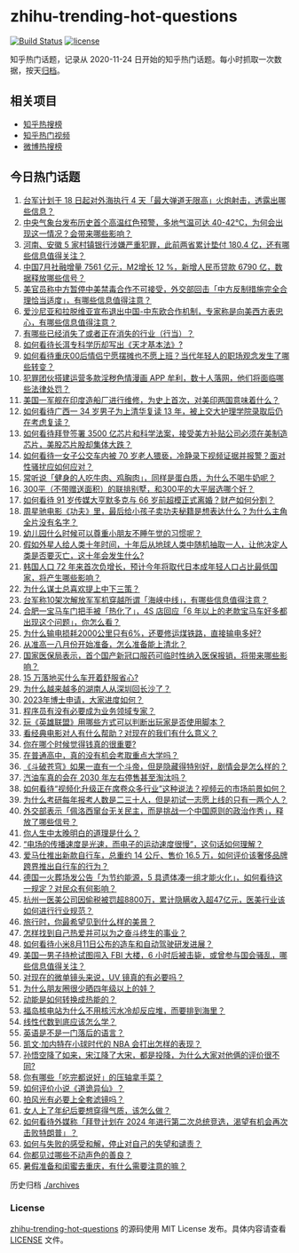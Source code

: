 # zhihu-trending-hot-questions

[![Build Status](https://github.com/justjavac/zhihu-trending-hot-questions/workflows/ci/badge.svg?branch=master)](https://github.com/justjavac/zhihu-trending-hot-questions/actions)
[![license](https://img.shields.io/github/license/justjavac/zhihu-trending-hot-questions)](https://github.com/justjavac/zhihu-trending-hot-questions/blob/master/LICENSE)

知乎热门话题，记录从 2020-11-24 日开始的知乎热门话题。每小时抓取一次数据，按天[归档](./archives)。

## 相关项目

- [知乎热搜榜](https://github.com/justjavac/zhihu-trending-top-search)
- [知乎热门视频](https://github.com/justjavac/zhihu-trending-hot-video)
- [微博热搜榜](https://github.com/justjavac/weibo-trending-hot-search)

## 今日热门话题

<!-- BEGIN -->
<!-- 最后更新时间 Sat Aug 13 2022 01:15:51 GMT+0800 (China Standard Time) -->

1. [台军计划于 18 日起对外海执行 4 天「最大弹道无限高」火炮射击，透露出哪些信息？](https://www.zhihu.com/question/548060425)
1. [中央气象台发布历史首个高温红色预警，多地气温可达 40-42℃，为何会出现这一情况？会带来哪些影响？](https://www.zhihu.com/question/548129543)
1. [河南、安徽 5 家村镇银行涉嫌严重犯罪，此前两省累计垫付 180.4 亿，还有哪些信息值得关注？](https://www.zhihu.com/question/548127353)
1. [中国7月社融增量 7561 亿元，M2增长 12 %，新增人民币贷款 6790 亿，数据释放哪些信号？](https://www.zhihu.com/question/548131446)
1. [美官员称中方暂停中美禁毒合作不可接受，外交部回击「中方反制措施完全合理恰当适度」，有哪些信息值得注意？](https://www.zhihu.com/question/548106945)
1. [爱沙尼亚和拉脱维亚宣布退出中国-中东欧合作机制，专家称是向美西方表忠心，有哪些信息值得注意？](https://www.zhihu.com/question/548097252)
1. [有哪些已经消失了或者正在消失的行业（行当）？](https://www.zhihu.com/question/35681923)
1. [如何看待长洱专科学历却写出《天才基本法》?](https://www.zhihu.com/question/547886110)
1. [如何看待重庆00后情侣宁愿摆摊也不愿上班？当代年轻人的职场观念发生了哪些转变？](https://www.zhihu.com/question/547933860)
1. [犯罪团伙搭建运营多款淫秽色情漫画 APP 牟利，数十人落网，他们将面临哪些法律处罚？](https://www.zhihu.com/question/547940233)
1. [美国一军舰在印度造船厂进行维修，为史上首次，对美印两国意味着什么？](https://www.zhihu.com/question/547691544)
1. [如何看待广西一 34 岁男子为上清华复读 13 年，被上交大护理学院录取后仍在考虑复读？](https://www.zhihu.com/question/547979825)
1. [如何看待拜登签署 3500 亿芯片和科学法案，接受美方补贴公司必须在美制造芯片，美股芯片股却集体大跌？](https://www.zhihu.com/question/547762821)
1. [如何看待一女子公交车内被 70 岁老人猥亵，冷静录下视频证据并报警？面对性骚扰应如何应对？](https://www.zhihu.com/question/547919210)
1. [常听说「健身的人吃牛肉、鸡胸肉」，同样是蛋白质，为什么不喝牛奶呢？](https://www.zhihu.com/question/547572503)
1. [300平（不带赠送面积）的联排别墅，和300平的大平层选哪个好？](https://www.zhihu.com/question/537951755)
1. [如何看待 91 岁传媒大亨默多克与 66 岁前超模正式离婚？财产如何分割？](https://www.zhihu.com/question/548032356)
1. [周星驰电影《功夫》里，最后给小孩子卖功夫秘籍是想表达什么？为什么主角全片没有名字？](https://www.zhihu.com/question/31482560)
1. [幼儿园什么时候可以尊重小朋友不睡午觉的习惯呢？](https://www.zhihu.com/question/546519744)
1. [假如外星人给人类十年时间，十年后从地球人类中随机抽取一人，让他决定人类是否要灭亡，这十年会发生什么?](https://www.zhihu.com/question/532186264)
1. [韩国人口 72 年来首次负增长，预计今年将取代日本成年轻人口占比最低国家，将产生哪些影响？](https://www.zhihu.com/question/548001487)
1. [为什么谋士总喜欢提上中下三策？](https://www.zhihu.com/question/37437768)
1. [台军称10架次解放军军机穿越所谓「海峡中线」，有哪些信息值得注意？](https://www.zhihu.com/question/548153254)
1. [合肥一宝马车门把手被「热化了」，4S 店回应「6 年以上的老款宝马车好多都出现这个问题」，你怎么看？](https://www.zhihu.com/question/548039754)
1. [为什么输电损耗2000公里只有6%，还要修运煤铁路，直接输电多好?](https://www.zhihu.com/question/327986995)
1. [从准高一八月份开始准备，怎么准备能上清北？](https://www.zhihu.com/question/546586548)
1. [国家医保局表示，首个国产新冠口服药可临时性纳入医保报销，将带来哪些影响？](https://www.zhihu.com/question/548122683)
1. [15 万落地买什么车开着舒服省心?](https://www.zhihu.com/question/441839447)
1. [为什么越来越多的湖南人从深圳回长沙了？](https://www.zhihu.com/question/493486363)
1. [2023年博士申请，大家进度如何？](https://www.zhihu.com/question/527490475)
1. [程序员有没有必要成为业务领域专家？](https://www.zhihu.com/question/541504319)
1. [玩《英雄联盟》用哪些方式可以判断出玩家是否使用脚本？](https://www.zhihu.com/question/509978746)
1. [看经典电影对人有什么帮助？对现在的我们有什么意义？](https://www.zhihu.com/question/303919897)
1. [你在哪个时候觉得钱真的很重要?](https://www.zhihu.com/question/547237872)
1. [在普通高中，真的没有机会考取重点大学吗？](https://www.zhihu.com/question/524814516)
1. [《斗破苍穹》如果一直有一个斗帝，但是隐藏得特别好，剧情会是怎么样的？](https://www.zhihu.com/question/503300050)
1. [汽油车真的会在 2030 年左右停售甚至淘汰吗？](https://www.zhihu.com/question/478452945)
1. [如何看待“视频化升级正在席卷众多行业”这种说法？视频云的市场前景如何？](https://www.zhihu.com/question/547939354)
1. [为什么考研每年报考人数是二三十人，但是初试一志愿上线的只有一两个人？](https://www.zhihu.com/question/545744029)
1. [外交部表示「佩洛西窜台无关民主，而是挑战一个中国原则的政治作秀」，释放了哪些信号？](https://www.zhihu.com/question/548106997)
1. [你人生中太晚明白的道理是什么？](https://www.zhihu.com/question/470076571)
1. [“电场的传播速度是光速，而电子的运动速度很慢”，这句话如何理解？](https://www.zhihu.com/question/547608943)
1. [爱马仕推出新款自行车，总重约 14 公斤、售价 16.5 万，如何评价该奢侈品牌跨界推出自行车的行为？](https://www.zhihu.com/question/547982714)
1. [德国一火葬场发公告「为节约能源，5 具遗体凑一组才能火化」，如何看待这一规定？对民众有何影响？](https://www.zhihu.com/question/547954471)
1. [杭州一医美公司因偷税被罚超8800万，累计隐瞒收入超47亿元，医美行业该如何进行行业规范？](https://www.zhihu.com/question/547702655)
1. [旅行时，你最希望见到什么样的美景？](https://www.zhihu.com/question/485195523)
1. [怎样找到自己热爱并可以为之奋斗终生的事业？](https://www.zhihu.com/question/20799312)
1. [如何看待小米8月11日公布的造车和自动驾驶研发进展？](https://www.zhihu.com/question/548005435)
1. [美国一男子持枪试图闯入 FBI 大楼，6 小时后被击毙，或曾参与国会骚乱，哪些信息值得关注？](https://www.zhihu.com/question/548044444)
1. [对现在的微单镜头来说，UV 镜真的有必要吗？](https://www.zhihu.com/question/546376184)
1. [为什么朋友圈很少晒四年级以上的娃？](https://www.zhihu.com/question/462953490)
1. [动能是如何转换成热能的？](https://www.zhihu.com/question/50887328)
1. [福岛核电站为什么不用核污水冷却反应堆，而要排到海里？](https://www.zhihu.com/question/454344352)
1. [线性代数到底应该怎么学？](https://www.zhihu.com/question/36282065)
1. [英语是不是一门落后的语言？](https://www.zhihu.com/question/48289883)
1. [凯文·加内特在小球时代的 NBA 会打出怎样的表现？](https://www.zhihu.com/question/339002527)
1. [孙悟空降了如来，宋江降了大宋，都是投降，为什么大家对他俩的评价很不同?](https://www.zhihu.com/question/547392352)
1. [你有哪些「吃完都说好」的压轴拿手菜？](https://www.zhihu.com/question/542322697)
1. [如何评价小说《道诡异仙》？](https://www.zhihu.com/question/512318681)
1. [拍风光有必要上全套滤镜吗？](https://www.zhihu.com/question/323416039)
1. [女人上了年纪后要想穿得气质，该怎么做？](https://www.zhihu.com/question/536087649)
1. [如何看待外媒称「拜登计划在 2024 年进行第二次总统竞选，渴望有机会再次击败特朗普」？](https://www.zhihu.com/question/548063336)
1. [如何与失败的感受和解，停止对自己的失望和谴责？](https://www.zhihu.com/question/545957638)
1. [你都见过哪些不动声色的善良？](https://www.zhihu.com/question/537980991)
1. [暑假准备和闺蜜去重庆，有什么需要注意的嘛？](https://www.zhihu.com/question/471459899)

<!-- END -->

历史归档 [./archives](./archives)

### License

[zhihu-trending-hot-questions](https://github.com/justjavac/zhihu-trending-hot-questions)
的源码使用 MIT License 发布。具体内容请查看 [LICENSE](./LICENSE) 文件。
